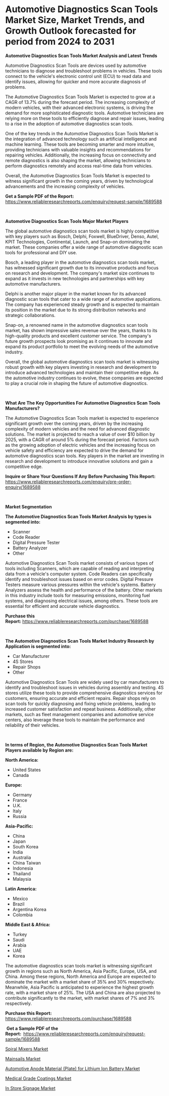 <p><h1>Automotive Diagnostics Scan Tools Market Size, Market Trends, and Growth Outlook forecasted for period from 2024 to 2031</h1></p><p><strong>Automotive Diagnostics Scan Tools Market Analysis and Latest Trends</strong></p>
<p><p>Automotive Diagnostics Scan Tools are devices used by automotive technicians to diagnose and troubleshoot problems in vehicles. These tools connect to the vehicle's electronic control unit (ECU) to read data and identify issues, allowing for quicker and more accurate diagnosis of problems.</p><p>The Automotive Diagnostics Scan Tools Market is expected to grow at a CAGR of 13.7% during the forecast period. The increasing complexity of modern vehicles, with their advanced electronic systems, is driving the demand for more sophisticated diagnostic tools. Automotive technicians are relying more on these tools to efficiently diagnose and repair issues, leading to a rise in the adoption of automotive diagnostics scan tools.</p><p>One of the key trends in the Automotive Diagnostics Scan Tools Market is the integration of advanced technology such as artificial intelligence and machine learning. These tools are becoming smarter and more intuitive, providing technicians with valuable insights and recommendations for repairing vehicles. Additionally, the increasing focus on connectivity and remote diagnostics is also shaping the market, allowing technicians to perform diagnostics remotely and access real-time data from vehicles.</p><p>Overall, the Automotive Diagnostics Scan Tools Market is expected to witness significant growth in the coming years, driven by technological advancements and the increasing complexity of vehicles.</p></p>
<p><strong>Get a Sample PDF of the Report:&nbsp;</strong> <a href="https://www.reliableresearchreports.com/enquiry/request-sample/1689588">https://www.reliableresearchreports.com/enquiry/request-sample/1689588</a></p>
<p>&nbsp;</p>
<p><strong>Automotive Diagnostics Scan Tools Major Market Players</strong></p>
<p><p>The global automotive diagnostics scan tools market is highly competitive with key players such as Bosch, Delphi, Foxwell, BlueDriver, Denso, Autel, KPIT Technologies, Continental, Launch, and Snap-on dominating the market. These companies offer a wide range of automotive diagnostic scan tools for professional and DIY use.</p><p>Bosch, a leading player in the automotive diagnostics scan tools market, has witnessed significant growth due to its innovative products and focus on research and development. The company's market size continues to expand as it invests in new technologies and partnerships with key automotive manufacturers.</p><p>Delphi is another major player in the market known for its advanced diagnostic scan tools that cater to a wide range of automotive applications. The company has experienced steady growth and is expected to maintain its position in the market due to its strong distribution networks and strategic collaborations.</p><p>Snap-on, a renowned name in the automotive diagnostics scan tools market, has shown impressive sales revenue over the years, thanks to its high-quality products and excellent customer service. The company's future growth prospects look promising as it continues to innovate and expand its product portfolio to meet the evolving needs of the automotive industry.</p><p>Overall, the global automotive diagnostics scan tools market is witnessing robust growth with key players investing in research and development to introduce advanced technologies and maintain their competitive edge. As the automotive industry continues to evolve, these companies are expected to play a crucial role in shaping the future of automotive diagnostics.</p></p>
<p>&nbsp;</p>
<p><strong>What Are The Key Opportunities For Automotive Diagnostics Scan Tools Manufacturers?</strong></p>
<p><p>The Automotive Diagnostics Scan Tools market is expected to experience significant growth over the coming years, driven by the increasing complexity of modern vehicles and the need for advanced diagnostic solutions. The market is projected to reach a value of over $10 billion by 2025, with a CAGR of around 5% during the forecast period. Factors such as the growing adoption of electric vehicles and the increasing focus on vehicle safety and efficiency are expected to drive the demand for automotive diagnostics scan tools. Key players in the market are investing in research and development to introduce innovative solutions and gain a competitive edge.</p></p>
<p><strong>Inquire or Share Your Questions If Any Before Purchasing This Report:</strong> <a href="https://www.reliableresearchreports.com/enquiry/pre-order-enquiry/1689588">https://www.reliableresearchreports.com/enquiry/pre-order-enquiry/1689588</a></p>
<p>&nbsp;</p>
<p><strong>Market Segmentation</strong></p>
<p><strong>The Automotive Diagnostics Scan Tools Market Analysis by types is segmented into:</strong></p>
<p><ul><li>Scanner</li><li>Code Reader</li><li>Digital Pressure Tester</li><li>Battery Analyzer</li><li>Other</li></ul></p>
<p><p>Automotive Diagnostics Scan Tools market consists of various types of tools including Scanners, which are capable of reading and interpreting data from a vehicle's computer system. Code Readers can specifically identify and troubleshoot issues based on error codes. Digital Pressure Testers measure various pressures within the vehicle's systems. Battery Analyzers assess the health and performance of the battery. Other markets in this industry include tools for measuring emissions, monitoring fuel systems, and diagnosing electrical issues, among others. These tools are essential for efficient and accurate vehicle diagnostics.</p></p>
<p><strong>Purchase this Report:&nbsp;</strong><a href="https://www.reliableresearchreports.com/purchase/1689588">https://www.reliableresearchreports.com/purchase/1689588</a></p>
<p>&nbsp;</p>
<p><strong>The Automotive Diagnostics Scan Tools Market Industry Research by Application is segmented into:</strong></p>
<p><ul><li>Car Manufacturer</li><li>4S Stores</li><li>Repair Shops</li><li>Other</li></ul></p>
<p><p>Automotive Diagnostics Scan Tools are widely used by car manufacturers to identify and troubleshoot issues in vehicles during assembly and testing. 4S stores utilize these tools to provide comprehensive diagnostics services for customers, ensuring accurate and efficient repairs. Repair shops rely on scan tools for quickly diagnosing and fixing vehicle problems, leading to increased customer satisfaction and repeat business. Additionally, other markets, such as fleet management companies and automotive service centers, also leverage these tools to maintain the performance and reliability of their vehicles.</p></p>
<p>&nbsp;</p>
<p><strong>In terms of Region, the Automotive Diagnostics Scan Tools Market Players available by Region are:</strong></p>
<p>
    <p> <strong> North America: </strong>
        <ul>
            <li>United States</li>
            <li>Canada</li>
        </ul>
        </p> 
    <p> <strong> Europe: </strong>
        <ul>
            <li>Germany</li>
            <li>France</li>
            <li>U.K.</li>
            <li>Italy</li>
            <li>Russia</li>
        </ul>
        </p> 
    <p> <strong> Asia-Pacific: </strong>
        <ul>
            <li>China</li>
            <li>Japan</li>
            <li>South Korea</li>
            <li>India</li>
            <li>Australia</li>
            <li>China Taiwan</li>
            <li>Indonesia</li>
            <li>Thailand</li>
            <li>Malaysia</li>
        </ul>
        </p> 
    <p> <strong> Latin America: </strong>
        <ul>
            <li>Mexico</li>
            <li>Brazil</li>
            <li>Argentina Korea</li>
            <li>Colombia</li>
        </ul>
        </p> 
    <p> <strong> Middle East & Africa: </strong>
        <ul>
            <li>Turkey</li>
            <li>Saudi</li>
            <li>Arabia</li>
            <li>UAE</li>
            <li>Korea</li>
        </ul>
    </p>
    </p>
<p><p>The automotive diagnostics scan tools market is witnessing significant growth in regions such as North America, Asia Pacific, Europe, USA, and China. Among these regions, North America and Europe are expected to dominate the market with a market share of 35% and 30% respectively. Meanwhile, Asia Pacific is anticipated to experience the highest growth rate, with a market share of 25%. The USA and China are also projected to contribute significantly to the market, with market shares of 7% and 3% respectively.</p></p>
<p><strong>Purchase this Report: </strong><a href="https://www.reliableresearchreports.com/purchase/1689588">https://www.reliableresearchreports.com/purchase/1689588</a></p>
<p>&nbsp;<strong>Get a Sample PDF of the Report:&nbsp;&nbsp;</strong><a href="https://www.reliableresearchreports.com/enquiry/request-sample/1689588">https://www.reliableresearchreports.com/enquiry/request-sample/1689588</a></p>
<p><strong></strong></p>
<p><p><a href="https://github.com/johnbach50/Market-Research-Report-List-2/blob/main/spiral-mixers-market.md">Spiral Mixers Market</a></p><p><a href="https://github.com/GroverBarry/Market-Research-Report-List-4/blob/main/mainsails-market.md">Mainsails Market</a></p><p><a href="https://github.com/wusalecollins540tpqoz/Market-Research-Report-List-1/blob/main/automotive-anode-material-plate-for-lithium-ion-battery-market.md">Automotive Anode Material (Plate) for Lithium Ion Battery Market</a></p><p><a href="https://github.com/kathiaseamanalvaradovlprc2h/Market-Research-Report-List-1/blob/main/medical-grade-coatings-market.md">Medical Grade Coatings Market</a></p><p><a href="https://github.com/lylyparadise/Market-Research-Report-List-2/blob/main/in-store-signage-market.md">In Store Signage Market</a></p></p>